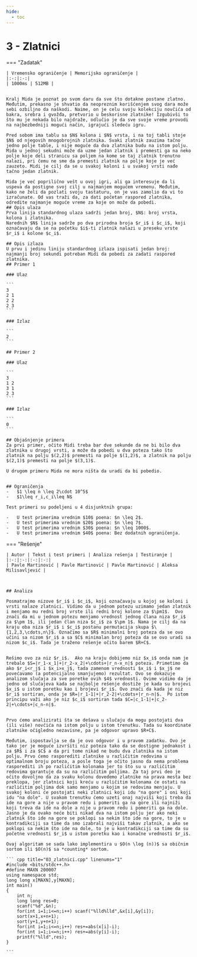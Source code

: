 ```yaml
---
hide:
  - toc
---
```


# 3 - Zlatnici

=== "Zadatak"
	
	| Vremensko ograničenje | Memorijsko ograničenje |
	|:-:|:-:|
	| 1000ms | 512MB |
	
	
	Kralj Mida je poznat po svom daru da sve što dotakne postane zlatno. Međutim, prekasno je shvatio da neopreznim korišćenjem svog dara može sebi ozbiljno da naškodi. Naime, on je celu svoju kolekciju novčića od bakra, srebra i gvožđa, pretvorio u beskorisne zlatnike! Izgubivši to što mu je nekada bilo najdraže, odlučio je da sve svoje vreme provodi na najbezbedniji mogući način, igrajući sledeću igru.
	
	Pred sobom ima tablu sa $N$ kolona i $N$ vrsta, i na toj tabli stoje $N$ od njegovih mnogobrojnih zlatnika. Svaki zlatnik zauzima tačno jedno polje table, i nije moguće da dva zlatnika budu na istom polju. Mida u jednoj sekudni može da uzme jedan zlatnik i premesti ga na neko polje koje deli stranicu sa poljem na kome se taj zlatnik trenutno nalazi, pri čemu ne sme da premesti zlatnik na polje koje je već zauzeto. Midi je cilj da se u svakoj koloni i u svakoj vrsti nađe tačno jedan zlatnik.
	
	Mida je već poprilično vešt u ovoj igri, ali ga interesuje da li uspeva da postigne svoj cilj u najmanjem mogućem vremenu. Međutim, kako ne želi da pozlati svoju tastaturu, on je vas zamolio da vi to izračunate. Od vas traži da, za dati početan raspored zlatnika, odredite najmanje moguće vreme za koje on može da pobedi.
	## Opis ulaza
	Prva linija standardnog ulaza sadrži jedan broj, $N$: broj vrsta, kolona i zlatnika.
	Narednih $N$ linija sadrže po dva prirodna broja $r_i$ i $c_i$, koji označavaju da se na početku $i$-ti zlatnik nalazi u preseku vrste $r_i$ i kolone $c_i$.
	
	## Opis izlaza
	U prvu i jedinu liniju standardnog izlaza ispisati jedan broj: najmanji broj sekundi potreban Midi da pobedi za zadati raspored zlatnika.
	## Primer 1
	
	### Ulaz
	
	```
	3
	2 1
	2 2
	2 3
	```
	
	### Izlaz
	
	```
	2
	```
	
	## Primer 2
	
	### Ulaz
	
	```
	3
	1 2
	3 1
	2 3
	```
	
	### Izlaz
	
	```
	0
	```
	
	## Objašnjenje primera
	Za prvi primer, očito Midi treba bar dve sekunde da ne bi bilo dva zlatnika u drugoj vrsti, a može da pobedi u dva poteza tako što zlatnik na polju $(2,2)$ premesti na polje $(1,2)$, a zlatnik na polju $(2,1)$ premesti na polje $(3,1)$.
	
	U drugom primeru Mida ne mora ništa da uradi da bi pobedio.
	
	
	## Ograničenja
	-   $1 \leq n \leq 2\cdot 10^5$
	-   $1\leq r_i,c_i\leq N$
	
	Test primeri su podeljeni u 4 disjunktnih grupa:
	
	-   U test primerima vrednim $10$ poena: $n \leq 2$.
	-   U test primerima vrednim $20$ poena: $n \leq 7$.
	-   U test primerima vrednim $30$ poena: $n \leq 1000$.
	-   U test primerima vrednim $40$ poena: Bez dodatnih ograničenja.
	
=== "Rešenje"
	
	| Autor | Tekst i test primeri | Analiza rеšenja | Testiranje |
	|:-:|:-:|:-:|:-:|
	| Pavle Martinović | Pavle Martinović | Pavle Martinović | Aleksa Milisavljević |
	
	
	
	## Analiza
	
	Posmatrajmo nizove $r_i$ i $c_i$, koji označavaju u kojoj se koloni i vrsti nalaze zlatnici. Vidimo da u jednom potezu uzimamo jedan zlatnik i menjamo mu redni broj vrste ili redni broj kolone za $\pm1$.  Ovo znači da mi u jednom potezu menjamo vrednost jednog člana niza $r_i$ za $\pm 1$, ili jedan član niza $c_i$ za $\pm 1$. Nama je cilj da na kraju oba niza $r_i$ i $c_i$ postanu permutacija skupa $\{1,2,3,\cdots,n\}$. Označimo sa $R$ minimalni broj poteza da se ovo učini sa nizom $r_i$ a sa $C$ minimalan broj poteza da se ovo uradi sa nizom $c_i$. Tada je traženo rešenje očito barem $R+C$.
	
	
	Rešimo ovo za niz $r_i$.  Ako na kraju dobijemo niz $x_i$ onda nam je trebalo $S=|r_1-x_1|+|r_2-x_2|+\cdots+|r_n-x_n|$ poteza. Primetimo da ako $r_i<r_j$ i $x_i>x_j$, tada zamenom vrednosti $x_i$ i $x_j$ ne povećavamo (a potencijalno smanjujemo) rezultat. Ovo se dokazuje analizom slučaja za sve poretke ovih $4$ vrednosti. Ovime vidimo da je jedno od slučajeva kada se najbolje rešenje dostiže je kada su brojevi $x_i$ u istom poretku kao i brojevi $r_i$. Ovo znači da kada je niz $r_i$ sortiran, onda je $R=|r_1-1|+|r_2-2|+\cdots+|r_n-n|$.  Po istom principu važi ako je niz $c_i$ sortiran tada $C=|c_1-1|+|c_2-2|+\cdots+|c_n-n|$.
	
	
	Prvo ćemo analizirati šta se dešava u slučaju da mogu postojati dva (ili više) novčića na istom polju u istom trenutku. Tada su koordinate zlatnike očigledno nezavisne, pa je odgovor upravo $R+C$.
	
	Međutim, ispostavlja se da je ovo odgovor i u pravom zadatku. Ovo je tako jer je moguće izvršiti niz poteza tako da se dostigne jednakost i za $R$ i za $C$ a da pri tome nikad ne budu dva zlatnika na istom polju. Prvo ćemo rasporediti zlatnike u različitim redovima u optimalnom broju poteza, a posle toga je očito jasno da nema problema rasporediti ih po različitim kolonama jer to što su u različitim redovima garantuje da su na različitim poljima. Za taj prvi deo je očito dovoljno da za svaku kolonu dovedemo zlatnike na prava mesta bez preklopa, jer zlatnici koji kreću u različitim kolonama će ostati na različitim poljima dok samo menjamo u kojim se redovima menjaju. U svakoj koloni će postojati neki zlatnici koji idu "na gore" i oni koji idu "na dole". U svakom trenutku ćemo uzeti onaj najviši koji treba da ide na gore a nije u pravom redu i pomeriti ga na gore ili najniži koji treva da ide na dole a nije u pravom redu i pomeriti ga na dole. Jasno je da ovako neće biti nikad dva na istom polju jer ako neki zlatnik što ide na gore se poklopi sa nekim što ide na gore, to je u kontradikciji sa time da smo izabrali najviši takav zlatnik, a ako se poklopi sa nekim što ide na dole, to je u kontradikciji sa time da su početne vrednosti $r_i$ u istom poretku kao i konačne vrednosti $r_i$.
	
	Ovaj algoritam se sada lako implementira u $O(n \log (n))$ sa običnim sortom ili $O(n)$ sa *counting* sortom.
	
	``` cpp title="03_zlatnici.cpp" linenums="1"
	#include <bits/stdc++.h>
	#define MAXN 200007
	using namespace std;
	long long x[MAXN],y[MAXN];
	int main()
	{
		int n;
		long long res=0;
		scanf("%d",&n);
		for(int i=1;i<=n;i++) scanf("%lld%lld",&x[i],&y[i]);
		sort(x+1,x+n+1);
		sort(y+1,y+n+1);
		for(int i=1;i<=n;i++) res+=abs(x[i]-i);
		for(int i=1;i<=n;i++) res+=abs(y[i]-i);
		printf("%lld",res);
	}

	```
